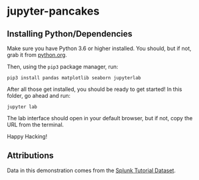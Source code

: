 # jupyter-pancakes

## Installing Python/Dependencies

Make sure you have Python 3.6 or higher installed. You should, but if not, grab it from [python.org](https://python.org). 

Then, using the `pip3` package manager, run:

```
pip3 install pandas matplotlib seaborn jupyterlab
```

After all those get installed, you should be ready to get started! In this folder, go ahead and run:

```
jupyter lab
```

The lab interface should open in your default browser, but if not, copy the URL from the terminal.

Happy Hacking!

## Attributions

Data in this demonstration comes from the [Splunk Tutorial Dataset](https://docs.splunk.com/Documentation/Splunk/8.0.2/SearchTutorial/Systemrequirements#Download_the_tutorial_data_files).
